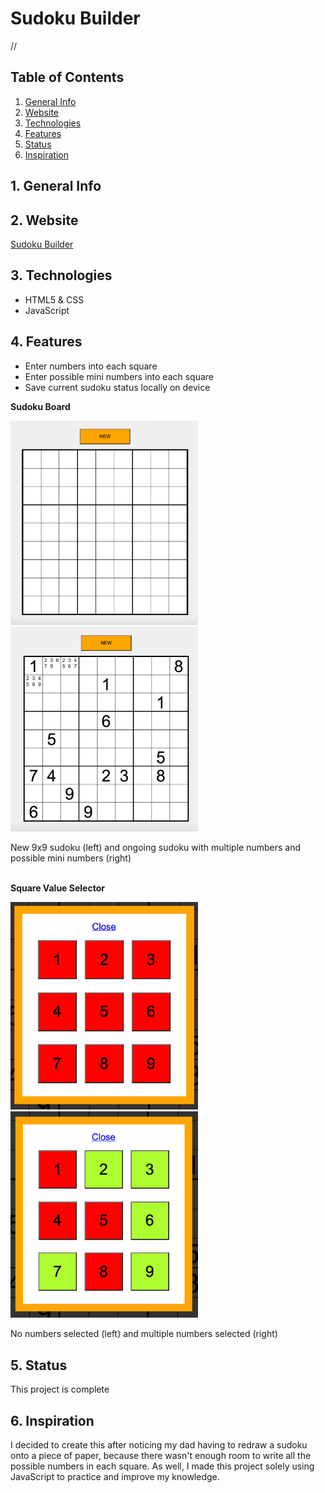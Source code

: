 # Sudoku Builder

//


## Table of Contents
1. [General Info](#1-general-info)
2. [Website](#2-website)
3. [Technologies](#3-technologies)
4. [Features](#4-features)
5. [Status](#5-status)
6. [Inspiration](#6-inspiration)


## 1. General Info


## 2. Website
[Sudoku Builder](sudokubuilder.epizy.com)


## 3. Technologies
- HTML5 & CSS
- JavaScript


## 4. Features
- Enter numbers into each square
- Enter possible mini numbers into each square
- Save current sudoku status locally on device

__Sudoku Board__
<p float="left">
    <img src="./images/Sudoku_New.png" alt="Blank 9x9 Sudoku" width=300 height=auto />
    &nbsp; &nbsp; &nbsp;
    <img src="./images/Sudoku_Ongoing.png" alt="9x9 Sudoku with multiple random numbers and multiple mini numbers in some squares" width=300 height=auto />
</p>
New 9x9 sudoku (left) and ongoing sudoku with multiple numbers and possible mini numbers (right)

<br />
<br />

__Square Value Selector__
<p float="left">
    <img src="./images/Value_Selector_None.png" alt="Square value selector with nothing selected" width=300 height=auto />
    &nbsp; &nbsp; &nbsp;
    <img src="./images/Value_Selector_Multiple.png" alt="Square value selector with mulitple numbers selected" width=300 height=auto />
</p>
No numbers selected (left) and multiple numbers selected (right)


## 5. Status
This project is complete


## 6. Inspiration
I decided to create this after noticing my dad having to redraw a sudoku onto a piece of paper, because there wasn't enough room to write all the possible numbers in each square.  As well, I made this project solely using JavaScript to practice and improve my knowledge. 
